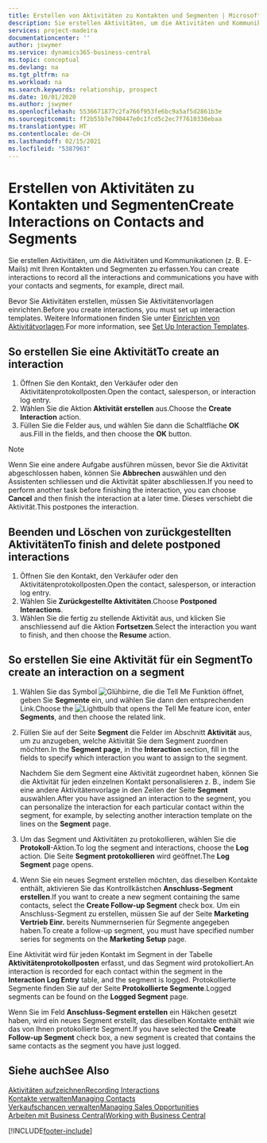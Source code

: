 ```yaml
---
title: Erstellen von Aktivitäten zu Kontakten und Segmenten | Microsoft Docs
description: Sie erstellen Aktivitäten, um die Aktivitäten und Kommunikationen (z. B. E-Mails) mit Ihren Kontakten und Segmenten in Business Central zu erfassen.
services: project-madeira
documentationcenter: ''
author: jswymer
ms.service: dynamics365-business-central
ms.topic: conceptual
ms.devlang: na
ms.tgt_pltfrm: na
ms.workload: na
ms.search.keywords: relationship, prospect
ms.date: 10/01/2020
ms.author: jswymer
ms.openlocfilehash: 5536671877c2fa766f953fe6bc9a5af5d2861b3e
ms.sourcegitcommit: ff2b55b7e790447e0c1fcd5c2ec7f7610338ebaa
ms.translationtype: HT
ms.contentlocale: de-CH
ms.lasthandoff: 02/15/2021
ms.locfileid: "5387963"
---
```

# <a name="create-interactions-on-contacts-and-segments"></a><span data-ttu-id="7f51c-103">Erstellen von Aktivitäten zu Kontakten und Segmenten</span><span class="sxs-lookup"><span data-stu-id="7f51c-103">Create Interactions on Contacts and Segments</span></span>
<span data-ttu-id="7f51c-104">Sie erstellen Aktivitäten, um die Aktivitäten und Kommunikationen (z. B. E-Mails) mit Ihren Kontakten und Segmenten zu erfassen.</span><span class="sxs-lookup"><span data-stu-id="7f51c-104">You can create interactions to record all the interactions and communications you have with your contacts and segments, for example, direct mail.</span></span>

<span data-ttu-id="7f51c-105">Bevor Sie Aktivitäten erstellen, müssen Sie Aktivitätenvorlagen einrichten.</span><span class="sxs-lookup"><span data-stu-id="7f51c-105">Before you create interactions, you must set up interaction templates.</span></span> <span data-ttu-id="7f51c-106">Weitere Informationen finden Sie unter [Einrichten von Aktivitätvorlagen](marketing-interactions.md).</span><span class="sxs-lookup"><span data-stu-id="7f51c-106">For more information, see  [Set Up Interaction Templates](marketing-interactions.md).</span></span>

## <a name="to-create-an-interaction"></a><span data-ttu-id="7f51c-107">So erstellen Sie eine Aktivität</span><span class="sxs-lookup"><span data-stu-id="7f51c-107">To create an interaction</span></span>
1. <span data-ttu-id="7f51c-108">Öffnen Sie den Kontakt, den Verkäufer oder den Aktivitätenprotokollposten.</span><span class="sxs-lookup"><span data-stu-id="7f51c-108">Open the contact, salesperson, or interaction log entry.</span></span>
2. <span data-ttu-id="7f51c-109">Wählen Sie die Aktion **Aktivität erstellen** aus.</span><span class="sxs-lookup"><span data-stu-id="7f51c-109">Choose the **Create Interaction** action.</span></span>
3. <span data-ttu-id="7f51c-110">Füllen Sie die Felder aus, und wählen Sie dann die Schaltfläche **OK** aus.</span><span class="sxs-lookup"><span data-stu-id="7f51c-110">Fill in the fields, and then choose the **OK** button.</span></span>

> [!NOTE]  
>   <span data-ttu-id="7f51c-111">Wenn Sie eine andere Aufgabe ausführen müssen, bevor Sie die Aktivität abgeschlossen haben, können Sie **Abbrechen** auswählen und den Assistenten schliessen und die Aktivität später abschliessen.</span><span class="sxs-lookup"><span data-stu-id="7f51c-111">If you need to perform another task before finishing the interaction, you can choose **Cancel** and then finish the interaction at a later time.</span></span> <span data-ttu-id="7f51c-112">Dieses verschiebt die Aktivität.</span><span class="sxs-lookup"><span data-stu-id="7f51c-112">This postpones the interaction.</span></span>

## <a name="to-finish-and-delete-postponed-interactions"></a><span data-ttu-id="7f51c-113">Beenden und Löschen von zurückgestellten Aktivitäten</span><span class="sxs-lookup"><span data-stu-id="7f51c-113">To finish and delete postponed interactions</span></span>
1. <span data-ttu-id="7f51c-114">Öffnen Sie den Kontakt, den Verkäufer oder den Aktivitätenprotokollposten.</span><span class="sxs-lookup"><span data-stu-id="7f51c-114">Open the contact, salesperson, or interaction log entry.</span></span>
2. <span data-ttu-id="7f51c-115">Wählen Sie **Zurückgestellte Aktivitäten**.</span><span class="sxs-lookup"><span data-stu-id="7f51c-115">Choose **Postponed Interactions**.</span></span>
3. <span data-ttu-id="7f51c-116">Wählen Sie die fertig zu stellende Aktivität aus, und klicken Sie anschliessend auf die Aktion **Fortsetzen**.</span><span class="sxs-lookup"><span data-stu-id="7f51c-116">Select the interaction you want to finish, and then choose the **Resume** action.</span></span>

## <a name="to-create-an-interaction-on-a-segment"></a><span data-ttu-id="7f51c-117">So erstellen Sie eine Aktivität für ein Segment</span><span class="sxs-lookup"><span data-stu-id="7f51c-117">To create an interaction on a segment</span></span>
1. <span data-ttu-id="7f51c-118">Wählen Sie das Symbol ![Glühbirne, die die Tell Me Funktion öffnet](media/ui-search/search_small.png "Tell Me-Funktion"), geben Sie **Segmente** ein, und wählen Sie dann den entsprechenden Link.</span><span class="sxs-lookup"><span data-stu-id="7f51c-118">Choose the ![Lightbulb that opens the Tell Me feature](media/ui-search/search_small.png "Tell me what you want to do") icon, enter **Segments**, and then choose the related link.</span></span>
2. <span data-ttu-id="7f51c-119">Füllen Sie auf der Seite **Segment** die Felder im Abschnitt **Aktivität** aus, um zu anzugeben, welche Aktivität Sie dem Segment zuordnen möchten.</span><span class="sxs-lookup"><span data-stu-id="7f51c-119">In the **Segment page**, in the **Interaction** section, fill in the fields to specify which interaction you want to assign to the segment.</span></span>

    <span data-ttu-id="7f51c-120">Nachdem Sie dem Segment eine Aktivität zugeordnet haben, können Sie die Aktivität für jeden einzelnen Kontakt personalisieren z. B., indem Sie eine andere Aktivitätenvorlage in den Zeilen der Seite **Segment** auswählen.</span><span class="sxs-lookup"><span data-stu-id="7f51c-120">After you have assigned an interaction to the segment, you can personalize the interaction for each particular contact within the segment, for example, by selecting another interaction template on the lines on the **Segment** page.</span></span>  
3. <span data-ttu-id="7f51c-121">Um das Segment und Aktivitäten zu protokollieren, wählen Sie die **Protokoll**-Aktion.</span><span class="sxs-lookup"><span data-stu-id="7f51c-121">To log the segment and interactions, choose the **Log** action.</span></span> <span data-ttu-id="7f51c-122">Die Seite **Segment protokollieren** wird geöffnet.</span><span class="sxs-lookup"><span data-stu-id="7f51c-122">The **Log Segment** page opens.</span></span>
4. <span data-ttu-id="7f51c-123">Wenn Sie ein neues Segment erstellen möchten, das dieselben Kontakte enthält, aktivieren Sie das Kontrollkästchen **Anschluss-Segment erstellen**.</span><span class="sxs-lookup"><span data-stu-id="7f51c-123">If you want to create a new segment containing the same contacts, select the **Create Follow-up Segment** check box.</span></span> <span data-ttu-id="7f51c-124">Um ein Anschluss-Segment zu erstellen, müssen Sie auf der Seite **Marketing Vertrieb Einr.** bereits Nummernserien für Segmente angegeben haben.</span><span class="sxs-lookup"><span data-stu-id="7f51c-124">To create a follow-up segment, you must have specified number series for segments on the **Marketing Setup** page.</span></span>

<span data-ttu-id="7f51c-125">Eine Aktivität wird für jeden Kontakt im Segment in der Tabelle **Aktivitätenprotokollposten** erfasst, und das Segment wird protokolliert.</span><span class="sxs-lookup"><span data-stu-id="7f51c-125">An interaction is recorded for each contact within the segment in the **Interaction Log Entry** table, and the segment is logged.</span></span> <span data-ttu-id="7f51c-126">Protokollierte Segmente finden Sie auf der Seite **Protokollierte Segmente**.</span><span class="sxs-lookup"><span data-stu-id="7f51c-126">Logged segments can be found on the **Logged Segment** page.</span></span>

<span data-ttu-id="7f51c-127">Wenn Sie im Feld **Anschluss-Segment erstellen** ein Häkchen gesetzt haben, wird ein neues Segment erstellt, das dieselben Kontakte enthält wie das von Ihnen protokollierte Segment.</span><span class="sxs-lookup"><span data-stu-id="7f51c-127">If you have selected the **Create Follow-up Segment** check box, a new segment is created that contains the same contacts as the segment you have just logged.</span></span>

## <a name="see-also"></a><span data-ttu-id="7f51c-128">Siehe auch</span><span class="sxs-lookup"><span data-stu-id="7f51c-128">See Also</span></span>
[<span data-ttu-id="7f51c-129">Aktivitäten aufzeichnen</span><span class="sxs-lookup"><span data-stu-id="7f51c-129">Recording Interactions</span></span>](marketing-interactions.md)  
[<span data-ttu-id="7f51c-130">Kontakte verwalten</span><span class="sxs-lookup"><span data-stu-id="7f51c-130">Managing Contacts</span></span>](marketing-contacts.md)  
[<span data-ttu-id="7f51c-131">Verkaufschancen verwalten</span><span class="sxs-lookup"><span data-stu-id="7f51c-131">Managing Sales Opportunities</span></span>](marketing-manage-sales-opportunities.md)  
[<span data-ttu-id="7f51c-132">Arbeiten mit Business Central</span><span class="sxs-lookup"><span data-stu-id="7f51c-132">Working with Business Central</span></span>](ui-work-product.md)


[!INCLUDE[footer-include](includes/footer-banner.md)]
